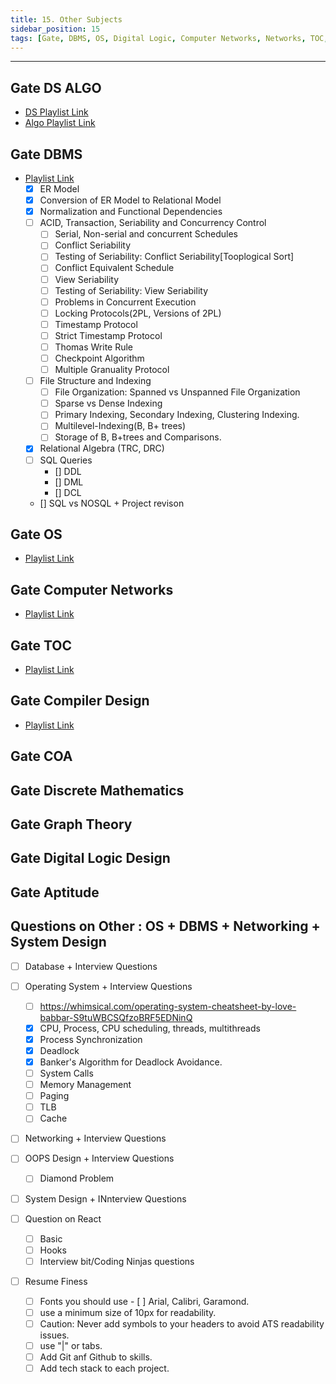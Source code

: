 ```yaml
---
title: 15. Other Subjects
sidebar_position: 15
tags: [Gate, DBMS, OS, Digital Logic, Computer Networks, Networks, TOC, Compiler, DSAlgo]
---
```


---

## Gate DS ALGO
- [DS Playlist Link](https://youtube.com/playlist?list=PLXILvWEqvR6UhFZ03z3T1PgPiBvD9AGsB)
- [Algo Playlist Link](https://www.youtube.com/playlist?list=PLG9aCp4uE-s0Wx6ULfjttryYPgvfXhetP)

## Gate DBMS
- [Playlist Link](https://youtube.com/playlist?list=PLir19lgiavA2_4NJQxwFfEczVrC2yV4xC)
  - [x] ER Model
  - [x] Conversion of ER Model to Relational Model 
  - [x]	Normalization and Functional Dependencies
  - [ ] ACID, Transaction, Seriability and Concurrency Control
    - [ ] Serial, Non-serial and concurrent Schedules
    - [ ] Conflict Seriability
    - [ ] Testing of Seriability: Conflict Seriability[Tooplogical Sort]
    - [ ] Conflict Equivalent Schedule
    - [ ] View Seriability
    - [ ] Testing of Seriability: View Seriability
    - [ ] Problems in Concurrent Execution
    - [ ] Locking Protocols(2PL, Versions of 2PL)
    - [ ] Timestamp Protocol
    - [ ] Strict Timestamp Protocol
    - [ ] Thomas Write Rule
    - [ ] Checkpoint Algorithm
    - [ ] Multiple Granuality Protocol
  - [ ] File Structure and Indexing
    - [ ] File Organization: Spanned vs Unspanned File Organization
    - [ ] Sparse vs Dense Indexing
    - [ ] Primary Indexing, Secondary Indexing, Clustering Indexing.
    - [ ] Multilevel-Indexing(B, B+ trees)
    - [ ] Storage of B, B+trees and Comparisons.
  - [x] Relational Algebra (TRC, DRC)
  - [ ] SQL Queries
    - [] DDL
    - [] DML
    - [] DCL
  - [] SQL vs NOSQL + Project revison


## Gate OS
- [Playlist Link](https://www.youtube.com/playlist?list=PLG9aCp4uE-s17rFjWM8KchGlffXgOzzVP)

## Gate Computer Networks
- [Playlist Link](https://www.youtube.com/playlist?list=PLir19lgiavA26fn-H2Doxq3KLuszTCGgE)

## Gate TOC
- [Playlist Link](https://www.youtube.com/playlist?list=PLG9aCp4uE-s1P6Z73Gbbh-kdDWwq5Bg7f)

## Gate Compiler Design
- [Playlist Link](https://www.youtube.com/playlist?list=PLG9aCp4uE-s1NGf_6tQbDBsjLRjquKBE1)

## Gate COA

## Gate Discrete Mathematics

## Gate Graph Theory

## Gate Digital Logic Design

## Gate Aptitude




## Questions on Other : OS + DBMS + Networking + System Design

- [ ] Database + Interview Questions

- [ ] Operating System + Interview Questions
  - [ ]	https://whimsical.com/operating-system-cheatsheet-by-love-babbar-S9tuWBCSQfzoBRF5EDNinQ				
  - [x]	CPU, Process, CPU scheduling, threads, multithreads																		
  - [x] Process Synchronization												
  - [x] Deadlock												
  - [x] Banker's Algorithm for Deadlock Avoidance.												
  - [ ] System Calls	
  - [ ] Memory Management																			
  - [ ] Paging										
  - [ ] TLB										
  - [ ] Cache

- [ ] Networking + Interview Questions

- [ ] OOPS Design + Interview Questions
  - [ ] Diamond Problem

- [ ] System Design + INnterview Questions

- [ ] Question on React
  - [ ] Basic
  - [ ] Hooks
  - [ ] Interview bit/Coding Ninjas questions

- [ ] Resume Finess
  - [ ] Fonts you should use - [ ] Arial, Calibri, Garamond.
  - [ ] use a minimum size of 10px for readability.
  - [ ] Caution: Never add symbols to your headers to avoid ATS readability issues.
  - [ ] use "|" or tabs.
  - [ ] Add Git anf Github to skills.
  - [ ] Add tech stack to each project. 

